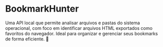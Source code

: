 # BookmarkHunter
Uma API local que permite analisar arquivos e pastas do sistema operacional, com foco em identificar arquivos HTML exportados como favoritos do navegador. Ideal para organizar e gerenciar seus bookmarks de forma eficiente. 🚀
